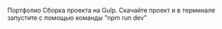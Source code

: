 Портфолио
Сборка проекта на Gulp.
Скачайте проект и в терминале запустите с помощью команды "npm run dev"


